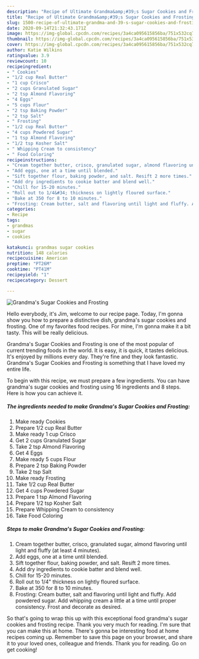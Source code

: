 ```yaml
---
description: "Recipe of Ultimate Grandma&amp;#39;s Sugar Cookies and Frosting"
title: "Recipe of Ultimate Grandma&amp;#39;s Sugar Cookies and Frosting"
slug: 1500-recipe-of-ultimate-grandma-and-39-s-sugar-cookies-and-frosting
date: 2020-09-14T21:32:43.171Z
image: https://img-global.cpcdn.com/recipes/3a4ca095615856ba/751x532cq70/grandmas-sugar-cookies-and-frosting-recipe-main-photo.jpg
thumbnail: https://img-global.cpcdn.com/recipes/3a4ca095615856ba/751x532cq70/grandmas-sugar-cookies-and-frosting-recipe-main-photo.jpg
cover: https://img-global.cpcdn.com/recipes/3a4ca095615856ba/751x532cq70/grandmas-sugar-cookies-and-frosting-recipe-main-photo.jpg
author: Katie Wilkins
ratingvalue: 3.9
reviewcount: 10
recipeingredient:
- " Cookies"
- "1/2 cup Real Butter"
- "1 cup Crisco"
- "2 cups Granulated Sugar"
- "2 tsp Almond Flavoring"
- "4 Eggs"
- "5 cups Flour"
- "2 tsp Baking Powder"
- "2 tsp Salt"
- " Frosting"
- "1/2 cup Real Butter"
- "4 cups Powdered Sugar"
- "1 tsp Almond Flavoring"
- "1/2 tsp Kosher Salt"
- " Whipping Cream to consistency"
- " Food Coloring"
recipeinstructions:
- "Cream together butter, crisco, granulated sugar, almond flavoring until light and fluffy (at least 4 minutes)."
- "Add eggs, one at a time until blended."
- "Sift together flour, baking powder, and salt. Resift 2 more times."
- "Add dry ingredients to cookie batter and blend well."
- "Chill for 15-20 minutes."
- "Roll out to 1/4&#34; thickness on lightly floured surface."
- "Bake at 350 for 8 to 10 minutes."
- "Frosting: Cream butter, salt and flavoring until light and fluffy. Add powdered sugar. Add whipping cream a little at a time until proper consistency. Frost and decorate as desired."
categories:
- Recipe
tags:
- grandmas
- sugar
- cookies

katakunci: grandmas sugar cookies 
nutrition: 148 calories
recipecuisine: American
preptime: "PT26M"
cooktime: "PT41M"
recipeyield: "1"
recipecategory: Dessert

---
```



![Grandma&#39;s Sugar Cookies and Frosting](https://img-global.cpcdn.com/recipes/3a4ca095615856ba/751x532cq70/grandmas-sugar-cookies-and-frosting-recipe-main-photo.jpg)

Hello everybody, it's Jim, welcome to our recipe page. Today, I'm gonna show you how to prepare a distinctive dish, grandma&#39;s sugar cookies and frosting. One of my favorites food recipes. For mine, I'm gonna make it a bit tasty. This will be really delicious.

Grandma&#39;s Sugar Cookies and Frosting is one of the most popular of current trending foods in the world. It is easy, it is quick, it tastes delicious. It's enjoyed by millions every day. They're fine and they look fantastic. Grandma&#39;s Sugar Cookies and Frosting is something that I have loved my entire life.




To begin with this recipe, we must prepare a few ingredients. You can have grandma&#39;s sugar cookies and frosting using 16 ingredients and 8 steps. Here is how you can achieve it.

<!--inarticleads1-->

##### The ingredients needed to make Grandma&#39;s Sugar Cookies and Frosting:

1. Make ready  Cookies
1. Prepare 1/2 cup Real Butter
1. Make ready 1 cup Crisco
1. Get 2 cups Granulated Sugar
1. Take 2 tsp Almond Flavoring
1. Get 4 Eggs
1. Make ready 5 cups Flour
1. Prepare 2 tsp Baking Powder
1. Take 2 tsp Salt
1. Make ready  Frosting
1. Take 1/2 cup Real Butter
1. Get 4 cups Powdered Sugar
1. Prepare 1 tsp Almond Flavoring
1. Prepare 1/2 tsp Kosher Salt
1. Prepare  Whipping Cream to consistency
1. Take  Food Coloring




<!--inarticleads2-->

##### Steps to make Grandma&#39;s Sugar Cookies and Frosting:

1. Cream together butter, crisco, granulated sugar, almond flavoring until light and fluffy (at least 4 minutes).
1. Add eggs, one at a time until blended.
1. Sift together flour, baking powder, and salt. Resift 2 more times.
1. Add dry ingredients to cookie batter and blend well.
1. Chill for 15-20 minutes.
1. Roll out to 1/4&#34; thickness on lightly floured surface.
1. Bake at 350 for 8 to 10 minutes.
1. Frosting: Cream butter, salt and flavoring until light and fluffy. Add powdered sugar. Add whipping cream a little at a time until proper consistency. Frost and decorate as desired.




So that's going to wrap this up with this exceptional food grandma&#39;s sugar cookies and frosting recipe. Thank you very much for reading. I'm sure that you can make this at home. There's gonna be interesting food at home recipes coming up. Remember to save this page on your browser, and share it to your loved ones, colleague and friends. Thank you for reading. Go on get cooking!
